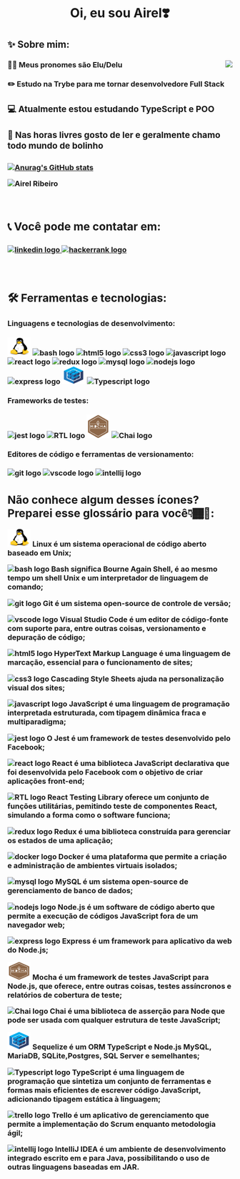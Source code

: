 <h1 align="center">Oi, eu sou Airel❣️</h1>

###

<h2 align="left">✨ Sobre mim:</h2>

###

<img align="right" height="200" src="https://c.tenor.com/Iqb8yXDX198AAAAj/twitch-onigiri.gif"  />

###

<h3 align="left">🏳️‍⚧️ Meus pronomes são Elu/Delu</h3>
<h3 align="left">✏️ Estudo na Trybe para me tornar desenvolvedore Full Stack<br</h3>
<h3 align="left">💻 Atualmente estou estudando TypeScript e POO</h3>
<h3 align="left">📕 Nas horas livres gosto de ler e geralmente chamo todo mundo de bolinho</h3>

###

[![Anurag's GitHub stats](https://github-readme-stats.vercel.app/api?username=AirelRibeiro&hide=contribs,issues&count_private=true&show_icons=true&theme=moltack)](https://github.com/anuraghazra/github-readme-stats)
<p align="left"> <img src="https://komarev.com/ghpvc/?username=AirelRibeiro&label=Profile%20views&color=ff69b4&style=for-the-badge" width="250" alt="Airel Ribeiro" /> </p>

<br clear="both">

<h2 align="left">📞 Você pode me contatar em:</h2>

###

<div align="left">
  <a href="https://www.linkedin.com/in/airel-ribeiro/" target="_blank">
    <img src="https://img.shields.io/static/v1?message=LinkedIn&logo=linkedin&label=&color=0077B5&logoColor=white&labelColor=&style=flat" height="40" alt="linkedin logo"  />
  </a>
  <a href="https://www.hackerrank.com/airel_ribeiro?hr_r=1" target="_blank">
    <img src="https://img.shields.io/static/v1?message=HackerRank&logo=hackerrank&label=&color=2EC866&logoColor=white&labelColor=&style=flat" height="40" alt="hackerrank logo"  />
  </a>
</div>

###

<br>


<h2 align="left">🛠️ Ferramentas e tecnologias:</h2>
  
 #### Linguagens e tecnologias de desenvolvimento:
  <div align="left">
    <img src="https://raw.githubusercontent.com/devicons/devicon/1119b9f84c0290e0f0b38982099a2bd027a48bf1/icons/linux/linux-original.svg" height="40" width="52" alt="trello logo"  />
    <img src="https://cdn.jsdelivr.net/gh/devicons/devicon/icons/bash/bash-original.svg" width="52" alt="bash logo"  />
    <img src="https://cdn.jsdelivr.net/gh/devicons/devicon/icons/html5/html5-original.svg" width="52" alt="html5 logo"  />
    <img src="https://cdn.jsdelivr.net/gh/devicons/devicon/icons/css3/css3-original.svg" width="52" alt="css3 logo"  />
    <img src="https://cdn.jsdelivr.net/gh/devicons/devicon/icons/javascript/javascript-original.svg" width="52" alt="javascript logo"  />
    <img src="https://cdn.jsdelivr.net/gh/devicons/devicon/icons/react/react-original.svg" width="52" alt="react logo"  />
    <img src="https://cdn.jsdelivr.net/gh/devicons/devicon/icons/redux/redux-original.svg" width="52" alt="redux logo"  />
    <img src="https://cdn.jsdelivr.net/gh/devicons/devicon/icons/mysql/mysql-original.svg" width="52" alt="mysql logo"  />
    <img src="https://cdn.jsdelivr.net/gh/devicons/devicon/icons/nodejs/nodejs-original.svg" width="52" alt="nodejs logo"  />
    <img src="https://cdn.jsdelivr.net/gh/devicons/devicon/icons/express/express-original.svg" width="52" alt="express logo"  />
    <img src="https://raw.githubusercontent.com/devicons/devicon/1119b9f84c0290e0f0b38982099a2bd027a48bf1/icons/sequelize/sequelize-original.svg" height="40" width="52" alt="Sequelize logo"  />
    <img src="https://user-images.githubusercontent.com/98190806/192385009-fa2bf5dc-d0ca-40fc-b47e-3909d5540ed6.png" width="52" alt="Typescript logo"  />
  </div>

#### Frameworks de testes:
  <div align="left">
    <img src="https://cdn.jsdelivr.net/gh/devicons/devicon/icons/jest/jest-plain.svg" width="52" alt="jest logo"  />
    <img src="https://testing-library.com/img/octopus-128x128.png" width="52" alt="RTL logo"  />
    <img src="https://raw.githubusercontent.com/devicons/devicon/1119b9f84c0290e0f0b38982099a2bd027a48bf1/icons/mocha/mocha-plain.svg" width="52" alt="Mocha logo"  />
    <img src="https://opencollective-production.s3-us-west-1.amazonaws.com/76dc6780-9bb2-11e8-927c-71f29759abab.png" width="52" alt="Chai logo"  />
  </div>
  
#### Editores de código e ferramentas de versionamento:
  <div align="left">
     <img src="https://cdn.jsdelivr.net/gh/devicons/devicon/icons/git/git-original.svg" width="52" alt="git logo"  />
    <img src="https://cdn.jsdelivr.net/gh/devicons/devicon/icons/vscode/vscode-original.svg" width="52" alt="vscode logo"  />
    <img src="https://cdn.jsdelivr.net/gh/devicons/devicon/icons/intellij/intellij-original.svg" width="52" alt="intellij logo"  />
  </div>
  
###
  
<h2 align="left">Não conhece algum desses ícones? Preparei esse glossário para você👇🏾🤗:</h2>

<div align="left">
  <p>
    <img src="https://raw.githubusercontent.com/devicons/devicon/1119b9f84c0290e0f0b38982099a2bd027a48bf1/icons/linux/linux-original.svg" height="40" width="52" alt="trello logo"  />
    Linux é um sistema operacional de código aberto baseado em Unix;
  </p>
  <p>
    <img src="https://cdn.jsdelivr.net/gh/devicons/devicon/icons/bash/bash-original.svg" height="40" width="52" alt="bash logo"  />
    Bash significa Bourne Again Shell, é ao mesmo tempo um shell Unix e um interpretador de linguagem de comando;
  </p>
  <p>
    <img src="https://cdn.jsdelivr.net/gh/devicons/devicon/icons/git/git-original.svg" height="40" width="52" alt="git logo"  />
    Git é um sistema open-source de controle de versão;
  </p>
  <p>
    <img src="https://cdn.jsdelivr.net/gh/devicons/devicon/icons/vscode/vscode-original.svg" height="40" width="52" alt="vscode logo"  />
    Visual Studio Code é um editor de código-fonte com suporte para, entre outras coisas, versionamento e depuração de código;
  </p>
  <p>
    <img src="https://cdn.jsdelivr.net/gh/devicons/devicon/icons/html5/html5-original.svg" height="40" width="52" alt="html5 logo"  />
    HyperText Markup Language é uma linguagem de marcação, essencial para o funcionamento de sites;
  </p>
  <p>
    <img src="https://cdn.jsdelivr.net/gh/devicons/devicon/icons/css3/css3-original.svg" height="40" width="52" alt="css3 logo"  />
    Cascading Style Sheets ajuda na personalização visual dos sites;
  </p>
  <p>
    <img src="https://cdn.jsdelivr.net/gh/devicons/devicon/icons/javascript/javascript-original.svg" height="40" width="52" alt="javascript logo"  />
    JavaScript é uma linguagem de programação interpretada estruturada, com tipagem dinâmica fraca e multiparadigma;
  </p>
  <p>
    <img src="https://cdn.jsdelivr.net/gh/devicons/devicon/icons/jest/jest-plain.svg" height="40" width="52" alt="jest logo"  />
    O Jest é um framework de testes desenvolvido pelo Facebook;
  </p>
  <p>
    <img src="https://cdn.jsdelivr.net/gh/devicons/devicon/icons/react/react-original.svg" height="40" width="52" alt="react logo"  />
    React é uma biblioteca JavaScript declarativa que foi desenvolvida pelo Facebook com o objetivo de criar aplicações front-end;
  </p>
  <p>
    <img src="https://testing-library.com/img/octopus-128x128.png" height="40" alt="RTL logo"  />
    React Testing Library oferece um conjunto de funções utilitárias, pemitindo teste de componentes React, simulando a forma como o software funciona;
  </p>
  <p>
    <img src="https://cdn.jsdelivr.net/gh/devicons/devicon/icons/redux/redux-original.svg" height="40" width="52" alt="redux logo"  />
    Redux é uma biblioteca construída para gerenciar os estados de uma aplicação;
  </p>
  <p>
    <img src="https://cdn.jsdelivr.net/gh/devicons/devicon/icons/docker/docker-original.svg" height="40" width="52" alt="docker logo"  />
    Docker é uma plataforma que permite a criação e administração de ambientes virtuais isolados;
  </p>
  <p>
    <img src="https://cdn.jsdelivr.net/gh/devicons/devicon/icons/mysql/mysql-original.svg" height="40" width="52" alt="mysql logo"  />
    MySQL é um sistema open-source de gerenciamento de banco de dados;
  </p>
  <p>
    <img src="https://cdn.jsdelivr.net/gh/devicons/devicon/icons/nodejs/nodejs-original.svg" height="40" width="52" alt="nodejs logo"  />
    Node.js é um software de código aberto que permite a execução de códigos JavaScript fora de um navegador web;
  </p>
  <p>
    <img src="https://cdn.jsdelivr.net/gh/devicons/devicon/icons/express/express-original.svg" height="40" width="52" alt="express logo"  />
    Express é um framework para aplicativo da web do Node.js;
  </p>
  <p>
    <img src="https://raw.githubusercontent.com/devicons/devicon/1119b9f84c0290e0f0b38982099a2bd027a48bf1/icons/mocha/mocha-plain.svg" height="40"          width="52" alt="Mocha logo"  />
    Mocha é um framework de testes JavaScript para Node.js, que oferece, entre outras coisas, testes assíncronos e relatórios de cobertura de teste;
  </p>
  <p>
    <img src="https://opencollective-production.s3-us-west-1.amazonaws.com/76dc6780-9bb2-11e8-927c-71f29759abab.png" height="40" alt="Chai logo"  />
    Chai é uma biblioteca de asserção para Node que pode ser usada com qualquer estrutura de teste JavaScript;
  </p>
  <p>
    <img src="https://raw.githubusercontent.com/devicons/devicon/1119b9f84c0290e0f0b38982099a2bd027a48bf1/icons/sequelize/sequelize-original.svg" height="40" width="52" alt="Sequelize logo"  />
    Sequelize é um ORM TypeScript e Node.js MySQL, MariaDB, SQLite,Postgres, SQL Server e semelhantes;
  </p>
  <p>
    <img src="https://user-images.githubusercontent.com/98190806/192385009-fa2bf5dc-d0ca-40fc-b47e-3909d5540ed6.png" height="40" alt="Typescript logo"  />
    TypeScript é uma linguagem de programação que sintetiza um conjunto de ferramentas e formas mais eficientes de escrever código JavaScript, adicionando tipagem estática à linguagem;
  </p>
  <p>
    <img src="https://cdn.jsdelivr.net/gh/devicons/devicon/icons/trello/trello-plain.svg" height="40" width="52" alt="trello logo"  />
    Trello é um aplicativo de gerenciamento que permite a implementação do Scrum enquanto metodologia ágil;
  </p>
  <p>
    <img src="https://cdn.jsdelivr.net/gh/devicons/devicon/icons/intellij/intellij-original.svg" height="40" width="52" alt="intellij logo"  />
    IntelliJ IDEA é um ambiente de desenvolvimento integrado escrito em e para Java, possibilitando o uso de outras linguagens baseadas em JAR.
  </p>
</div>

###
